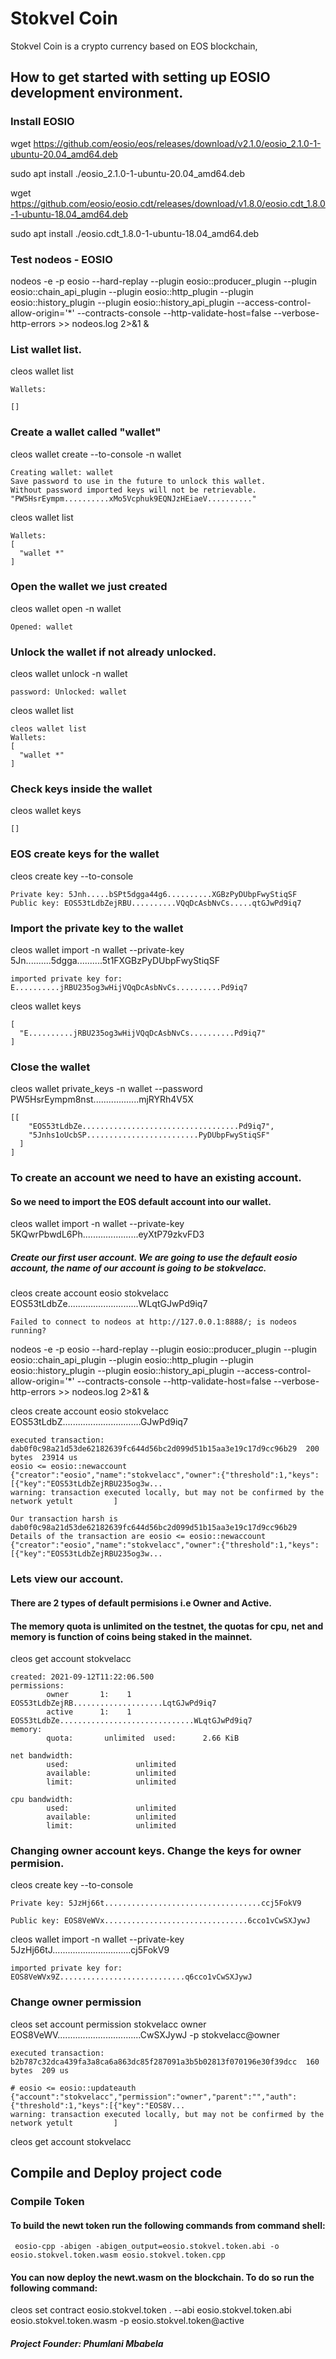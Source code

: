 # Stokvel Coin
Stokvel Coin is a crypto currency based on EOS blockchain, 

## How to get started with setting up EOSIO development environment.

### Install EOSIO

  wget https://github.com/eosio/eos/releases/download/v2.1.0/eosio_2.1.0-1-ubuntu-20.04_amd64.deb
  
  sudo apt install ./eosio_2.1.0-1-ubuntu-20.04_amd64.deb

  wget https://github.com/eosio/eosio.cdt/releases/download/v1.8.0/eosio.cdt_1.8.0-1-ubuntu-18.04_amd64.deb
  
  sudo apt install ./eosio.cdt_1.8.0-1-ubuntu-18.04_amd64.deb

### Test nodeos - EOSIO 
nodeos -e -p eosio --hard-replay --plugin eosio::producer_plugin --plugin eosio::chain_api_plugin --plugin eosio::http_plugin --plugin eosio::history_plugin --plugin eosio::history_api_plugin --access-control-allow-origin='*' --contracts-console --http-validate-host=false --verbose-http-errors >> nodeos.log 2>&1 &

### List wallet list.
cleos wallet list

	Wallets:
	
	[]

### Create a wallet called "wallet"
cleos wallet create --to-console -n wallet

	Creating wallet: wallet
	Save password to use in the future to unlock this wallet.
	Without password imported keys will not be retrievable.
	"PW5HsrEympm..........xMo5Vcphuk9EQNJzHEiaeV.........."

cleos wallet list

	Wallets:
	[
	  "wallet *"
	]

### Open the wallet we just created
cleos wallet open -n wallet

	Opened: wallet

### Unlock the wallet if not already unlocked.
cleos wallet unlock -n wallet

	password: Unlocked: wallet

cleos wallet list

	cleos wallet list
	Wallets:
	[
	  "wallet *"
	]

### Check keys inside the wallet
cleos wallet keys

	[]

### EOS create keys for the wallet
cleos create key --to-console

	Private key: 5Jnh.....bSPt5dgga44g6..........XGBzPyDUbpFwyStiqSF
	Public key: EOS53tLdbZejRBU..........VQqDcAsbNvCs.....qtGJwPd9iq7


### Import the private key to the wallet
cleos wallet import -n wallet --private-key 5Jn..........5dgga..........5t1FXGBzPyDUbpFwyStiqSF

	imported private key for: E..........jRBU235og3wHijVQqDcAsbNvCs..........Pd9iq7

cleos wallet keys

	[
	  "E..........jRBU235og3wHijVQqDcAsbNvCs..........Pd9iq7"
	]

### Close the wallet
cleos wallet private_keys -n wallet --password PW5HsrEympm8nst..................mjRYRh4V5X

	[[
	    "EOS53tLdbZe...................................Pd9iq7",
	    "5Jnhs1oUcbSP.........................PyDUbpFwyStiqSF"
	  ]
	]


### To create an account we need to have an existing account.
#### So we need to import the EOS default account into our wallet.
cleos wallet import -n wallet --private-key 5KQwrPbwdL6Ph......................eyXtP79zkvFD3

##### Create our first user account. We are going to use the default eosio account, the name of our account is going to be stokvelacc.
cleos create account eosio stokvelacc EOS53tLdbZe............................WLqtGJwPd9iq7

	Failed to connect to nodeos at http://127.0.0.1:8888/; is nodeos running?
	
nodeos -e -p eosio --hard-replay --plugin eosio::producer_plugin --plugin eosio::chain_api_plugin --plugin eosio::http_plugin --plugin eosio::history_plugin --plugin eosio::history_api_plugin --access-control-allow-origin='*' --contracts-console --http-validate-host=false --verbose-http-errors >> nodeos.log 2>&1 &

cleos create account eosio stokvelacc EOS53tLdbZ...............................GJwPd9iq7

	executed transaction: dab0f0c98a21d53de62182639fc644d56bc2d099d51b15aa3e19c17d9cc96b29  200 bytes  23914 us
	eosio <= eosio::newaccount            {"creator":"eosio","name":"stokvelacc","owner":{"threshold":1,"keys":[{"key":"EOS53tLdbZejRBU235og3w...
	warning: transaction executed locally, but may not be confirmed by the network yetult         ]

	Our transaction harsh is dab0f0c98a21d53de62182639fc644d56bc2d099d51b15aa3e19c17d9cc96b29
	Details of the transaction are eosio <= eosio::newaccount            {"creator":"eosio","name":"stokvelacc","owner":{"threshold":1,"keys":[{"key":"EOS53tLdbZejRBU235og3w...

### Lets view our account.
#### There are 2 types of default permisions i.e Owner and Active.
#### The memory quota is unlimited on the testnet, the quotas for cpu, net and memory is function of coins being staked in the mainnet.
cleos get account stokvelacc

	created: 2021-09-12T11:22:06.500
	permissions: 
     		owner     	1:    1 EOS53tLdbZejRB....................LqtGJwPd9iq7
        	active     	1:    1 EOS53tLdbZe..............................WLqtGJwPd9iq7
	memory: 
     		quota:       unlimited  used:      2.66 KiB  

	net bandwidth: 
     		used:               unlimited
     		available:          unlimited
     		limit:              unlimited

	cpu bandwidth:
     		used:               unlimited
     		available:          unlimited
     		limit:              unlimited

### Changing owner account keys. Change the keys for owner permision.

cleos create key --to-console

	Private key: 5JzHj66t...................................ccj5FokV9
	
	Public key: EOS8VeWVx................................6cco1vCwSXJywJ

cleos wallet import -n wallet --private-key 5JzHj66tJ...............................cj5FokV9

	imported private key for: EOS8VeWVx9Z............................q6cco1vCwSXJywJ

### Change owner permission
cleos set account permission stokvelacc owner EOS8VeWV.................................CwSXJywJ -p stokvelacc@owner

	executed transaction: b2b787c32dca439fa3a8ca6a863dc85f287091a3b5b02813f070196e30f39dcc  160 bytes  209 us
	
	# eosio <= eosio::updateauth {"account":"stokvelacc","permission":"owner","parent":"","auth":{"threshold":1,"keys":[{"key":"EOS8V...
	warning: transaction executed locally, but may not be confirmed by the network yetult         ]

cleos get account stokvelacc

	
## Compile and Deploy project code

### Compile Token
#### To build the newt token run the following commands from command shell:
     eosio-cpp -abigen -abigen_output=eosio.stokvel.token.abi -o eosio.stokvel.token.wasm eosio.stokvel.token.cpp

#### You can now deploy the newt.wasm on the blockchain. To do so run the following command:
cleos set contract eosio.stokvel.token . --abi eosio.stokvel.token.abi eosio.stokvel.token.wasm -p eosio.stokvel.token@active

##### Project Founder: Phumlani Mbabela
